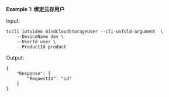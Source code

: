 **Example 1: 绑定云存用户**



Input: 

```
tccli iotvideo BindCloudStorageUser --cli-unfold-argument  \
    --DeviceName dev \
    --UserId user \
    --ProductId product
```

Output: 
```
{
    "Response": {
        "RequestId": "id"
    }
}
```

